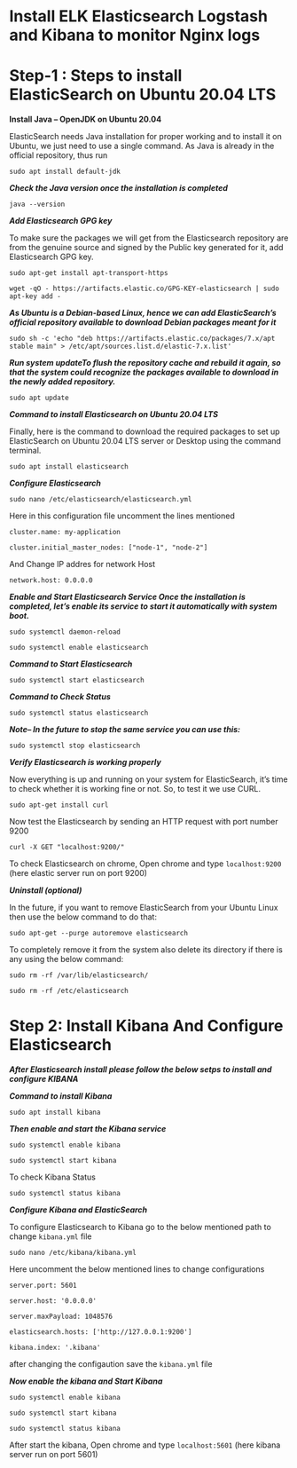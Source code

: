 # Install ELK Elasticsearch Logstash and Kibana to monitor Nginx logs

# Step-1 : Steps to install ElasticSearch on Ubuntu 20.04 LTS

**Install Java  – OpenJDK on Ubuntu 20.04**

ElasticSearch needs Java installation for proper working and to install it on Ubuntu, we just need to use a single command. As Java is already in the official repository, thus run

```
sudo apt install default-jdk
````

***Check the Java version once the installation is completed***

```
java --version
````

***Add Elasticsearch GPG key***

To make sure the packages we will get from the Elasticsearch repository are from the genuine source and signed by the Public key generated for it, add Elasticsearch GPG key.

```
sudo apt-get install apt-transport-https
````

```
wget -qO - https://artifacts.elastic.co/GPG-KEY-elasticsearch | sudo apt-key add -
````
 
***As Ubuntu is a Debian-based Linux, hence we can add ElasticSearch’s official repository available to download Debian packages meant for it***

```
sudo sh -c 'echo "deb https://artifacts.elastic.co/packages/7.x/apt stable main" > /etc/apt/sources.list.d/elastic-7.x.list'
````
***Run system updateTo flush the repository cache and rebuild it again, so that the system could recognize the packages available to download in the newly added repository.***

```
sudo apt update
````
 
***Command to install Elasticsearch on Ubuntu 20.04 LTS***

Finally, here is the command to download the required packages to set up ElasticSearch on Ubuntu 20.04 LTS server or Desktop using the command terminal.

```
sudo apt install elasticsearch
````
***Configure Elasticsearch***
```
sudo nano /etc/elasticsearch/elasticsearch.yml
````
Here in this configuration file uncomment the lines mentioned   

```cluster.name: my-application```

```cluster.initial_master_nodes: ["node-1", "node-2"]```

And Change IP addres for network Host

```network.host: 0.0.0.0```

***Enable and Start Elasticsearch Service Once the installation is completed, let’s enable its service to start it automatically with system boot.***

```
sudo systemctl daemon-reload
````

```
sudo systemctl enable elasticsearch
````

***Command to Start Elasticsearch***

```
sudo systemctl start elasticsearch
````

***Command to Check Status*** 

```
sudo systemctl status elasticsearch
````

***Note– In the future to stop the same service you can use this:***

```
sudo systemctl stop elasticsearch
````
 
***Verify Elasticsearch is working properly***

Now everything is up and running on your system for ElasticSearch, it’s time to check whether it is working fine or not. So, to test it we use CURL.

```
sudo apt-get install curl
````

Now test the Elasticsearch by sending an HTTP request with port number 9200

```
curl -X GET "localhost:9200/"
```

To check Elasticsearch on chrome, Open chrome and type ```localhost:9200``` (here elastic server run on port 9200) 


***Uninstall (optional)***

In the future, if you want to remove ElasticSearch from your Ubuntu Linux then use the below command to do that:

```
sudo apt-get --purge autoremove elasticsearch
````

To completely remove it from the system also delete its directory if there is any using the below command:

```
sudo rm -rf /var/lib/elasticsearch/
````

```
sudo rm -rf /etc/elasticsearch
````

# Step 2: Install Kibana And Configure Elasticsearch

***After Elasticsearch install please follow the below setps to install and configure KIBANA***

***Command to install Kibana*** 

```
sudo apt install kibana
````
***Then enable and start the Kibana service***

```
sudo systemctl enable kibana
````
```
sudo systemctl start kibana
````

To check Kibana Status

```
sudo systemctl status kibana
````

***Configure Kibana and ElasticSearch***

To configure Elasticsearch to Kibana go to the below mentioned path to change ```kibana.yml``` file

```
sudo nano /etc/kibana/kibana.yml
````

Here uncomment the below mentioned lines to change configurations

```server.port: 5601```

```server.host: '0.0.0.0'```

```server.maxPayload: 1048576```

```elasticsearch.hosts: ['http://127.0.0.1:9200']```

```kibana.index: '.kibana'```

after changing the configaution save the ```kibana.yml``` file

***Now enable the kibana and Start Kibana***

```
sudo systemctl enable kibana
````
```
sudo systemctl start kibana
````
```
sudo systemctl status kibana
````
After start the kibana, Open chrome and type ```localhost:5601``` (here kibana server run on port 5601) 


